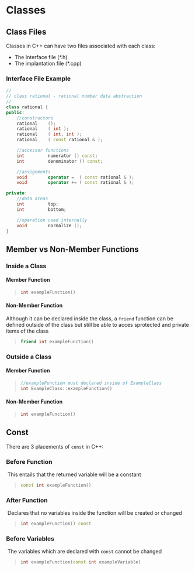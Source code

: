 # Classes

## Class Files

Classes in C++ can have two files associated with each class:

- The Interface file (*.h)
- The implantation file (*.cpp)

### Interface File Example

```c++
//
// class rational - rational number data abstraction
//
class rational {
public:
    //constructors
    rational    ();
    rational    ( int );
    rational    ( int, int );
    rational    ( const rational & );

    //accessor functions
    int         numerator () const;
    int         denominator () const;

    //assignments
    void        operator =  ( const rational & );
    void        operator += ( const rational & );

private:
    //data areas
    int         top;
    int         bottom;

    //operation used internally
    void        normalize ();
}
```

## Member vs Non-Member Functions

### Inside a Class

#### 	Member Function	

> ```c++
> int exampleFunction() 
> ```

#### 	Non-Member Function

Although it can be declared inside the class, a `friend` function can be defined outside of the class but still be able to acces sprotected and private items of the class

> ```c++
> friend int exampleFunction()
> ```

### Outside a Class

#### 	Member Function	

> ```c++
> //exampleFunction must declared inside of ExampleClass
> int ExampleClass::exampleFunction() 
> ```

#### 	Non-Member Function

> ```c++
> int exampleFunction()
> ```

## Const

There are 3 placements of `const` in C++:

### 	Before Function 

​	This entails that the returned variable will be a constant

> ```c++
> const int exampleFunction()
> ```

### 	After Function

​	Declares that no variables inside the function will be created or changed

> ```c++
> int exampleFunction() const
> ```

### 	Before Variables

​	The variables which are declared with `const` cannot be changed

> ```c++
> int exampleFunction(const int exampleVariable)
> ```

